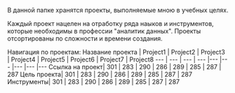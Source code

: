 В данной папке хранятся проекты, выполняемые мною в учебных целях. 

Каждый проект нацелен на отработку ряда наыков и инструментов, которые необходимы в профессии "аналитик данных". Проекты отсортированы по сложности и времени создания. 

Навигация по проектам:
Название проекта | Project1 | Project2 | Project3 | Project4 | Project5 | Project6 | Project7 | Project8 
--- | --- | --- | --- |--- |--- |--- |--- |--- 
Ссылка на проект| 301 | 283 | 290 | 286 | 289 | 285 | 287 | 287 
Цель проекта| 301 | 283 | 290 | 286 | 289 | 285 | 287 | 287 
Инструменты| 301 | 283 | 290 | 286 | 289 | 285 | 287 | 287 
